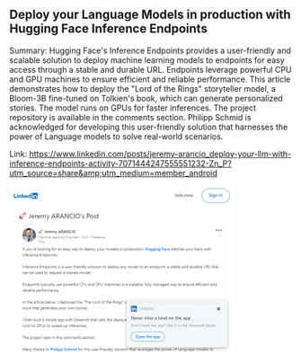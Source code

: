 ## Deploy your Language Models in production with Hugging Face Inference Endpoints
Summary: Hugging Face's Inference Endpoints provides a user-friendly and scalable solution to deploy machine learning models to endpoints for easy access through a stable and durable URL. Endpoints leverage powerful CPU and GPU machines to ensure efficient and reliable performance. This article demonstrates how to deploy the "Lord of the Rings" storyteller model, a Bloom-3B fine-tuned on Tolkien's book, which can generate personalized stories. The model runs on GPUs for faster inferences. The project repository is available in the comments section. Philipp Schmid is acknowledged for developing this user-friendly solution that harnesses the power of Language models to solve real-world scenarios.

Link: https://www.linkedin.com/posts/jeremy-arancio_deploy-your-llm-with-inference-endpoints-activity-7071444247555551232-Zn_P?utm_source=share&amp;utm_medium=member_android

<img src="/img/bb34a3ae-4fc4-40fd-8bf7-9018ae93fd8a.png" width="400" />
<br/><br/>
